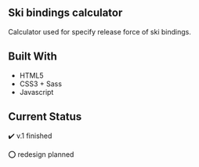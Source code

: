 ## Ski bindings calculator

Calculator used for specify release force of ski bindings.

## Built With

- HTML5 
- CSS3 + Sass
- Javascript

## Current Status

:heavy_check_mark: v.1 finished 

:o: redesign planned
